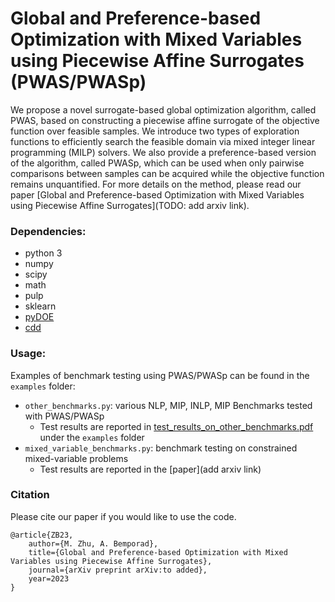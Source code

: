 # Global and Preference-based Optimization with Mixed Variables using Piecewise Affine Surrogates (PWAS/PWASp)

We propose a novel surrogate-based global optimization algorithm, called PWAS, based on constructing a piecewise affine surrogate of the objective function over feasible samples. We introduce two types of exploration functions to efficiently search the feasible domain via mixed integer linear programming (MILP) solvers. We also provide a preference-based version of the algorithm, called PWASp, which can be used when only pairwise comparisons between samples can be acquired while the objective function
remains unquantified. For more details on the method, please read our paper [Global and Preference-based Optimization with Mixed Variables using Piecewise Affine Surrogates](TODO: add arxiv link). 

### Dependencies:
* python 3
* numpy
* scipy
* math
* pulp
* sklearn
* [pyDOE](https://pythonhosted.org/pyDOE/)
* [cdd](https://pypi.org/project/pycddlib/)


### Usage:
Examples of benchmark testing using PWAS/PWASp can be found in the `examples` folder:
* `other_benchmarks.py`: various NLP, MIP, INLP, MIP Benchmarks tested with PWAS/PWASp
  * Test results are reported in [test_results_on_other_benchmarks.pdf](https://github.com/mjzhu-p/PWAS/blob/main/examples/test_results_on_other_benchmarks.pdf) under the `examples` folder 
* `mixed_variable_benchmarks.py`: benchmark testing on constrained mixed-variable problems
  * Test results are reported in the [paper](add arxiv link)
  
  
### Citation
Please cite our paper if you would like to use the code.


<a name="ref1"></a>

```
@article{ZB23,
    author={M. Zhu, A. Bemporad},
    title={Global and Preference-based Optimization with Mixed Variables using Piecewise Affine Surrogates},
    journal={arXiv preprint arXiv:to added},
    year=2023
}
```

<a name="ref2"></a>

 

